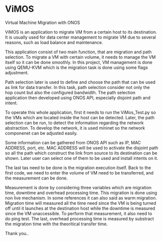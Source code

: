 # ViMOS
Virtual Machine Migration with ONOS

ViMOS is an application to migrate VM from a certain host to its destination. 
It is usually used for data center management to migrate VM due to several reasons, such as load balance and maintenance.

This application consist of two main function, that are migration and path selection. To migrate a VM with certain volume, it needs to manage the VM itself so it can be done smoothly. 
In this project, VM management is done using QEMU-KVM which is the migration task is done using some flags adjustment. 

Path selection later is used to define and choose the path that can be used as link for data transfer. In this task, path selection consider not only the hop count but also the configured bandwidth. The path selection application then developed using ONOS API, especially disjoint path and intent. 

To operate this whole application, first it needs to run the ViMos_Test.py so the VMs which are located inside the host can be detected. Later, the path selection can be run, to detect the information regarding the network abstraction. To develop the network, it is used mininet so the network componenet can be adjusted easily. 

Some information can be gathered from ONOS API such as IP, MAC ADDRESS, port, etc. MAC ADDRESS will be used to activate the disjoint path so all the path which construct the link from source to its destination can be shown. Later user can select one of them to be used and install intents on it. 

The last tas need to be done is the migration execution itself. Back to the first code, we need to enter the volume of VM need to be transferred, and the measurement can be done. 

Measurement is done by considering three variables which are migration time, downtime and overhead processing time. This migration is done using non live mechanism. In some references it can also said as warm migration. 
Migration time will measured all the time need since the VM is being turned off until it launches at the destination host while the downtime is measured since the VM unaccessible. To perform that measurement, it also need to do ping test. The last, overhead processing time is measured by substract the migration time with the theoritical transfer time. 

Thank you..



